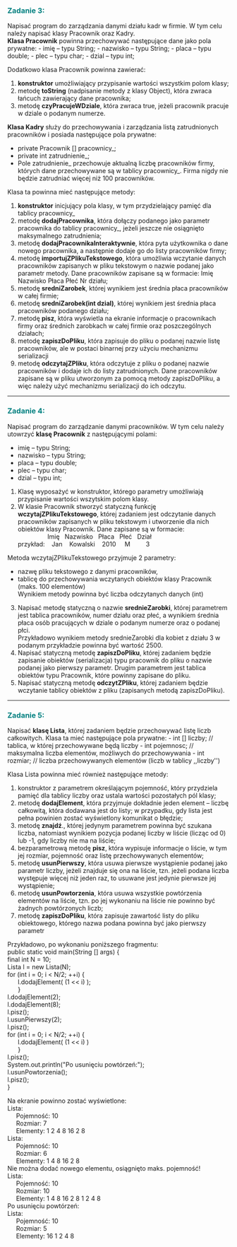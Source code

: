 <h3><span style="color: teal">Zadanie 3:</span></h3>
Napisać program do zarządzania danymi działu kadr w firmie. W tym celu należy napisać klasy
Pracownik oraz Kadry.<br />
<b>Klasa Pracownik</b> powinna przechowywać następujące dane jako pola prywatne:
- imię – typu String;
- nazwisko – typu String;
- placa – typu double;
- plec – typu char;
- dzial – typu int;

Dodatkowo klasa Pracownik powinna zawierać:<br />
1. <b>konstruktor</b> umożliwiający przypisanie wartości wszystkim polom klasy;<br />
2. metodę <b>toString</b> (nadpisanie metody z klasy Object), która zwraca łańcuch zawierający dane
pracownika;<br />
3. metodę <b>czyPracujeWDziale</b>, która zwraca true, jeżeli pracownik pracuje w dziale o
podanym numerze.

<b>Klasa Kadry</b> służy do przechowywania i zarządzania listą zatrudnionych pracowników i posiada
następujące pola prywatne:
- private Pracownik [] pracownicy_;
- private int zatrudnienie_;
- Pole zatrudnienie_ przechowuje aktualną liczbę pracowników firmy, których dane przechowywane
są w tablicy pracownicy_. Firma nigdy nie będzie zatrudniać więcej niż 100 pracowników.

Klasa ta powinna mieć następujące metody:

1. <b>konstruktor</b> inicjujący pola klasy, w tym przydzielający pamięć dla tablicy pracownicy_
2. metodę <b>dodajPracownika</b>, która dołączy podanego jako parametr pracownika do tablicy
   pracownicy_, jeżeli jeszcze nie osiągnięto maksymalnego zatrudnienia;
3. metodę <b>dodajPracownikaInteraktywnie</b>, która pyta użytkownika o dane nowego
   pracownika, a następnie dodaje go do listy pracowników firmy; 
4. metodę <b>importujZPlikuTekstowego</b>, która umożliwia wczytanie danych pracowników
   zapisanych w pliku tekstowym o nazwie podanej jako parametr metody. Dane pracowników
   zapisane są w formacie: Imię Nazwisko Płaca Płeć Nr działu;
5. metodę <b>sredniZarobek</b>, której wynikiem jest średnia płaca pracowników w całej firmie; 
6. metodę <b>sredniZarobek(int dzial)</b>, której wynikiem jest średnia płaca pracowników
   podanego działu;
7. metodę <b>pisz</b>, która wyświetla na ekranie informacje o pracownikach firmy oraz średnich
   zarobkach w całej firmie oraz poszczególnych działach; 
8. metodę <b>zapiszDoPliku</b>, która zapisuje do pliku o podanej nazwie listę pracowników, ale
   w postaci binarnej przy użyciu mechanizmu serializacji 
9. metodę <b>odczytajZPliku</b>, która odczytuje z pliku o podanej nazwie pracowników i dodaje
    ich do listy zatrudnionych. Dane pracowników zapisane są w pliku utworzonym za pomocą
    metody zapiszDoPliku, a więc należy użyć mechanizmu serializacji do ich odczytu.
___

<h3><span style="color: teal">Zadanie 4:</span></h3>
Napisać program do zarządzanie danymi pracowników. W tym celu należy utowrzyć <b>klasę Pracownik</b> z następującymi polami:

- imię – typu String;
- nazwisko – typu String;
- placa – typu double;
- plec – typu char;
- dzial – typu int;

1. Klasę wyposażyć w konstruktor, którego parametry umożliwiają przypisanie wartości wszytskim polom klasy.
2. W klasie Pracownik stworzyć statyczną funkcję <b>wczytajZPlikuTekstowego</b>, której zadaniem jest odczytanie danych pracowników zapisanych w pliku tekstowym i utworzenie dla nich obiektów klasy Pracownik. Dane zapisane są w formacie:<br />
   &nbsp;&nbsp;&nbsp;&nbsp;&nbsp;&nbsp;&nbsp;&nbsp;&nbsp;&nbsp;&nbsp;&nbsp;&nbsp;&nbsp;&nbsp;&nbsp;&nbsp;Imię&nbsp;&nbsp; Nazwisko&nbsp;&nbsp; Płaca&nbsp;&nbsp; Płeć&nbsp;&nbsp; Dział <br />
 przykład:&nbsp;&nbsp;&nbsp;&nbsp;Jan&nbsp;&nbsp;&nbsp; Kowalski&nbsp;&nbsp;&nbsp; 2010&nbsp;&nbsp;&nbsp;&nbsp; M&nbsp;&nbsp;&nbsp;&nbsp;&nbsp;&nbsp;&nbsp;&nbsp; 3&nbsp;&nbsp;<br />

Metoda wczytajZPlikuTekstowego przyjmuje 2 parametry:

   - nazwę pliku tekstowego z danymi pracowników,&nbsp;
   - tablicę do przechowywania wczytanych obiektów klasy Pracownik (maks. 100
     elementów)   <br />
Wynikiem metody powinna być liczba odczytanych danych (int)
3. Napisać metodę statyczną o nazwie <b>srednieZarobki</b>, której parametrem jest tablica
   pracowników, numer działu oraz płeć, a wynikiem średnia płaca osób pracujących w dziale
   o podanym numerze oraz o podanej płci.<br />
   Przykładowo wynikiem metody srednieZarobki dla kobiet z działu 3 w podanym
   przykładzie powinna być wartość 2500.
4. Napisać statyczną metodę <b>zapiszDoPliku</b>, której zadaniem będzie zapisanie obiektów
   (serializacja) typu pracownik do pliku o nazwie podanej jako pierwszy parametr. Drugim
   parametrem jest tablica obiektów typu Pracownik, które powinny zapisane do pliku.
5. Napisać statyczną metodę <b>odczytZPliku</b>, której zadaniem będzie wczytanie tablicy
   obiektów z pliku (zapisanych metodą zapiszDoPliku).
___

<h3><span style="color: teal">Zadanie 5:</span></h3>
Napisać <b>klasę Lista</b>, której zadaniem będzie przechowywać listę liczb całkowitych. Klasa ta mieć
następujące pola prywatne:
- int [] liczby; // tablica, w której przechowywane będą liczby
- int pojemnosc; // maksymalna liczba elementów, możliwych do przechowywania
- int rozmiar; // liczba przechowywanych elementów (liczb w tablicy ,,liczby'')<br />

Klasa Lista powinna mieć również następujące metody:
1. konstruktor z parametrem określającym pojemność, który przydziela pamięć dla tablicy
liczby oraz ustala wartości pozostałych pól klasy;
2. metodę <b>dodajElement</b>, która przyjmuje dokładnie jeden element – liczbę całkowitą,
  która dodawana jest do listy; w przypadku, gdy lista jest pełna powinien zostać wyświetlony
  komunikat o błędzie;
3. metodę <b>znajdź</b>., której jedynym parametrem powinna być szukana liczba, natomiast
  wynikiem pozycja podanej liczby w liście (licząc od 0) lub -1, gdy liczby nie ma na liście;
4. bezparametrową metodę <b>pisz</b>, która wypisuje informacje o liście, w tym jej rozmiar,
  pojemność oraz listę przechowywanych elementów;
5. metodę <b>usunPierwszy</b>, która usuwa pierwsze wystąpienie podanej jako parametr liczby,
  jeżeli znajduje się ona na liście, tzn. jeżeli podana liczba występuje więcej niż jeden raz, to
  usuwane jest jedynie pierwsze jej wystąpienie;
6. metodę <b>usunPowtorzenia</b>, która usuwa wszystkie powtórzenia elementów na liście,
  tzn. po jej wykonaniu na liście nie powinno być żadnych powtórzonych liczb;
7. metodę <b>zapiszDoPliku</b>, która zapisuje zawartość listy do pliku obiektowego, którego
  nazwa podana powinna być jako pierwszy parametr

Przykładowo, po wykonaniu poniższego fragmentu:<br />
public static void main(String [] args) {<br />
final int N = 10;<br />
Lista l = new Lista(N);<br />
for (int i = 0; i < N/2; ++i) {<br />
&nbsp;&nbsp;&nbsp;&nbsp;&nbsp; l.dodajElement( (1 << i) );<br />
&nbsp;&nbsp;&nbsp;&nbsp;&nbsp;&nbsp;}<br />
l.dodajElement(2);<br />
l.dodajElement(8);<br />
l.pisz();<br />
l.usunPierwszy(2);<br />
l.pisz();<br />
for (int i = 0; i < N/2; ++i) {<br />
&nbsp;&nbsp;&nbsp;&nbsp;&nbsp; l.dodajElement( (1 << i) )<br />
&nbsp;&nbsp;&nbsp;&nbsp;&nbsp;&nbsp;}<br />
l.pisz();<br />
System.out.println("Po usunięciu powtórzeń:");<br />
l.usunPowtorzenia();<br />
l.pisz();<br />
}<br />

Na ekranie powinno zostać wyświetlone:<br />
Lista:<br />
&nbsp;&nbsp;&nbsp;&nbsp; Pojemność: 10<br />
&nbsp;&nbsp;&nbsp;&nbsp; Rozmiar: 7<br />
&nbsp;&nbsp;&nbsp;&nbsp; Elementy: 1 2 4 8 16 2 8<br />
Lista:<br />
&nbsp;&nbsp;&nbsp;&nbsp; Pojemność: 10<br />
&nbsp;&nbsp;&nbsp;&nbsp; Rozmiar: 6<br />
&nbsp;&nbsp;&nbsp;&nbsp; Elementy: 1 4 8 16 2 8<br />
Nie można dodać nowego elementu, osiągnięto maks. pojemność!<br />
Lista:<br />
&nbsp;&nbsp;&nbsp;&nbsp; Pojemność: 10<br />
&nbsp;&nbsp;&nbsp;&nbsp; Rozmiar: 10<br />
&nbsp;&nbsp;&nbsp;&nbsp; Elementy: 1 4 8 16 2 8 1 2 4 8<br />
Po usunięciu powtórzeń:<br />
Lista:<br />
&nbsp;&nbsp;&nbsp;&nbsp; Pojemność: 10<br />
&nbsp;&nbsp;&nbsp;&nbsp; Rozmiar: 5<br />
&nbsp;&nbsp;&nbsp;&nbsp; Elementy: 16 1 2 4 8<br />

